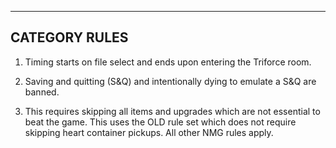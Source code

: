 ---

## CATEGORY RULES

1. Timing starts on file select and ends upon entering the Triforce room.

2. Saving and quitting (S&Q) and intentionally dying to emulate a S&Q are banned.

3. This requires skipping all items and upgrades which are not essential to beat the game. This uses the OLD rule set which does not require skipping heart container pickups. All other NMG rules apply.
